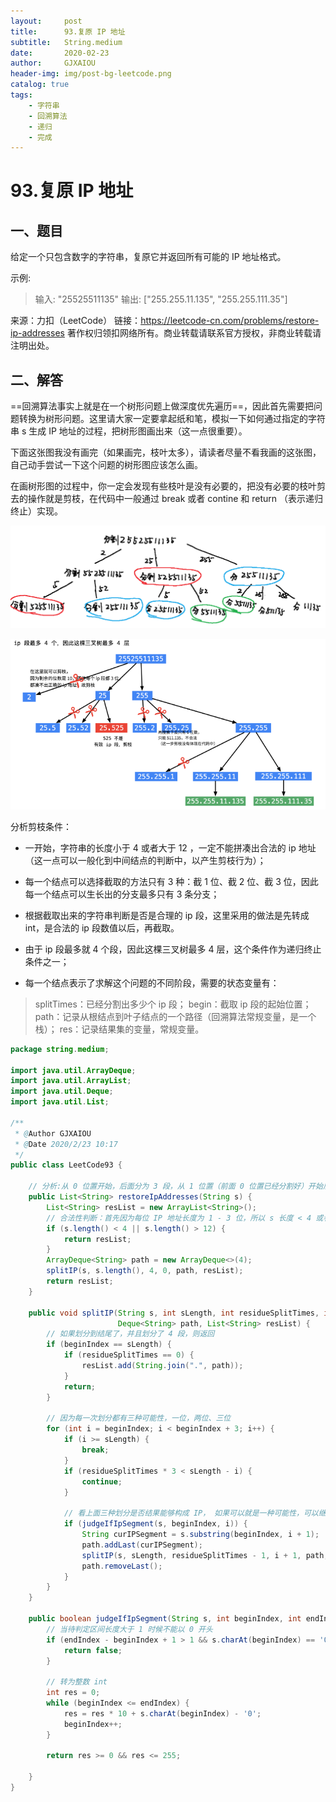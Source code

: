 ```yaml
---
layout:     post
title:      93.复原 IP 地址
subtitle:   String.medium
date:       2020-02-23
author:     GJXAIOU
header-img: img/post-bg-leetcode.png
catalog: true
tags:
    - 字符串
	- 回溯算法
	- 递归
	- 完成
---
```


# 93.复原 IP 地址

## 一、题目

给定一个只包含数字的字符串，复原它并返回所有可能的 IP 地址格式。

示例:

> 输入: "25525511135"
> 输出: ["255.255.11.135", "255.255.111.35"]

来源：力扣（LeetCode）
链接：https://leetcode-cn.com/problems/restore-ip-addresses
著作权归领扣网络所有。商业转载请联系官方授权，非商业转载请注明出处。





## 二、解答

==回溯算法事实上就是在一个树形问题上做深度优先遍历==，因此首先需要把问题转换为树形问题。这里请大家一定要拿起纸和笔，模拟一下如何通过指定的字符串 s 生成 IP 地址的过程，把树形图画出来（这一点很重要）。

下面这张图我没有画完（如果画完，枝叶太多），请读者尽量不看我画的这张图，自己动手尝试一下这个问题的树形图应该怎么画。

在画树形图的过程中，你一定会发现有些枝叶是没有必要的，把没有必要的枝叶剪去的操作就是剪枝，在代码中一般通过 break 或者 contine 和 return （表示递归终止）实现。

![image-20200223101723606](93.%E5%A4%8D%E5%8E%9F%20IP%20%E5%9C%B0%E5%9D%80.resource/image-20200223101723606.png)



![image-20200223104155913](93.%E5%A4%8D%E5%8E%9F%20IP%20%E5%9C%B0%E5%9D%80.resource/image-20200223104155913.png)

分析剪枝条件：

- 一开始，字符串的长度小于 4 或者大于 12 ，一定不能拼凑出合法的 ip 地址（这一点可以一般化到中间结点的判断中，以产生剪枝行为）；

- 每一个结点可以选择截取的方法只有 3 种：截 1 位、截 2 位、截 3 位，因此每一个结点可以生长出的分支最多只有 3 条分支；

- 根据截取出来的字符串判断是否是合理的 ip 段，这里采用的做法是先转成 int，是合法的 ip 段数值以后，再截取。

- 由于 ip 段最多就 4 个段，因此这棵三叉树最多 4 层，这个条件作为递归终止条件之一；

- 每一个结点表示了求解这个问题的不同阶段，需要的状态变量有：

> splitTimes：已经分割出多少个 ip 段；
> begin：截取 ip 段的起始位置；
> path：记录从根结点到叶子结点的一个路径（回溯算法常规变量，是一个栈）；
> res：记录结果集的变量，常规变量。



```java
package string.medium;

import java.util.ArrayDeque;
import java.util.ArrayList;
import java.util.Deque;
import java.util.List;

/**
 * @Author GJXAIOU
 * @Date 2020/2/23 10:17
 */
public class LeetCode93 {

    // 分析:从 0 位置开始，后面分为 3 段，从 1 位置（前面 0 位置已经分割好）开始后面分为 2 段
    public List<String> restoreIpAddresses(String s) {
        List<String> resList = new ArrayList<String>();
        // 合法性判断：首先因为每位 IP 地址长度为 1 - 3 位，所以 s 长度 < 4 或者 > 12 则划分结果都是错误的
        if (s.length() < 4 || s.length() > 12) {
            return resList;
        }
        ArrayDeque<String> path = new ArrayDeque<>(4);
        splitIP(s, s.length(), 4, 0, path, resList);
        return resList;
    }

    public void splitIP(String s, int sLength, int residueSplitTimes, int beginIndex,
                        Deque<String> path, List<String> resList) {
        // 如果划分到结尾了，并且划分了 4 段，则返回
        if (beginIndex == sLength) {
            if (residueSplitTimes == 0) {
                resList.add(String.join(".", path));
            }
            return;
        }

        // 因为每一次划分都有三种可能性，一位，两位、三位
        for (int i = beginIndex; i < beginIndex + 3; i++) {
            if (i >= sLength) {
                break;
            }
            if (residueSplitTimes * 3 < sLength - i) {
                continue;
            }

            // 看上面三种划分是否结果能够构成 IP， 如果可以就是一种可能性，可以继续划分
            if (judgeIfIpSegment(s, beginIndex, i)) {
                String curIPSegment = s.substring(beginIndex, i + 1);
                path.addLast(curIPSegment);
                splitIP(s, sLength, residueSplitTimes - 1, i + 1, path, resList);
                path.removeLast();
            }
        }
    }

    public boolean judgeIfIpSegment(String s, int beginIndex, int endIndex) {
        // 当待判定区间长度大于 1 时候不能以 0 开头
        if (endIndex - beginIndex + 1 > 1 && s.charAt(beginIndex) == '0') {
            return false;
        }

        // 转为整数 int
        int res = 0;
        while (beginIndex <= endIndex) {
            res = res * 10 + s.charAt(beginIndex) - '0';
            beginIndex++;
        }

        return res >= 0 && res <= 255;

    }
}
```









